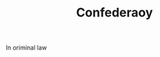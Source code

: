 ---
title: Confederaoy
letter: C
permalink: "/definitions/bld-confederaoy.html"
body: In oriminal law
published_at: '2018-07-07'
source: Black's Law Dictionary 2nd Ed (1910)
layout: post
---